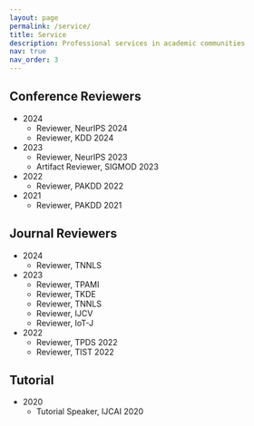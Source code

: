 ```yaml
---
layout: page
permalink: /service/
title: Service
description: Professional services in academic communities
nav: true
nav_order: 3
---
```


## Conference Reviewers

- 2024
  - Reviewer, NeurIPS 2024
  - Reviewer, KDD 2024
- 2023
  - Reviewer, NeurIPS 2023
  - Artifact Reviewer, SIGMOD 2023
- 2022
  - Reviewer, PAKDD 2022
- 2021
  - Reviewer, PAKDD 2021

## Journal Reviewers

- 2024
  - Reviewer, TNNLS
- 2023
  - Reviewer, TPAMI
  - Reviewer, TKDE
  - Reviewer, TNNLS
  - Reviewer, IJCV
  - Reviewer, IoT-J
- 2022
  - Reviewer, TPDS 2022
  - Reviewer, TIST 2022

## Tutorial

- 2020
  - Tutorial Speaker, IJCAI 2020